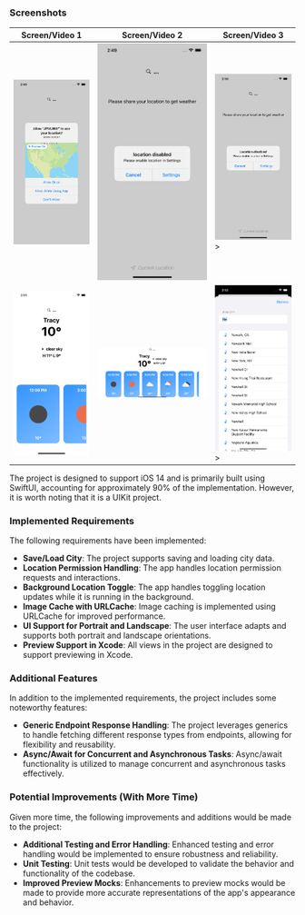 ### Screenshots

| Screen/Video 1 | Screen/Video 2 | Screen/Video 3 |
| - | - | - |
| ![Image Name](Screenshots/SCR_01.png) |  ![Image Name](Screenshots/SCR_02.png) |  ![Image Name](Screenshots/SCR_03.png)>  |
| ![Image Name](Screenshots/SCR_04.png) |  ![Image Name](Screenshots/SCR_05.png) |  ![Image Name](Screenshots/SCR_06.png)>  |



The project is designed to support iOS 14 and is primarily built using SwiftUI, accounting for approximately 90% of the implementation. However, it is worth noting that it is a UIKit project.

### Implemented Requirements

The following requirements have been implemented:

- **Save/Load City**: The project supports saving and loading city data.
- **Location Permission Handling**: The app handles location permission requests and interactions.
- **Background Location Toggle**: The app handles toggling location updates while it is running in the background.
- **Image Cache with URLCache**: Image caching is implemented using URLCache for improved performance.
- **UI Support for Portrait and Landscape**: The user interface adapts and supports both portrait and landscape orientations.
- **Preview Support in Xcode**: All views in the project are designed to support previewing in Xcode.

### Additional Features

In addition to the implemented requirements, the project includes some noteworthy features:

- **Generic Endpoint Response Handling**: The project leverages generics to handle fetching different response types from endpoints, allowing for flexibility and reusability.
- **Async/Await for Concurrent and Asynchronous Tasks**: Async/await functionality is utilized to manage concurrent and asynchronous tasks effectively.

### Potential Improvements (With More Time)

Given more time, the following improvements and additions would be made to the project:

- **Additional Testing and Error Handling**: Enhanced testing and error handling would be implemented to ensure robustness and reliability.
- **Unit Testing**: Unit tests would be developed to validate the behavior and functionality of the codebase.
- **Improved Preview Mocks**: Enhancements to preview mocks would be made to provide more accurate representations of the app's appearance and behavior.



